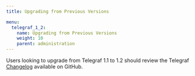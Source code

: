 ```yaml
---
title: Upgrading from Previous Versions

menu:
  telegraf_1_2:
    name: Upgrading from Previous Versions
    weight: 10
    parent: administration
---
```


Users looking to upgrade from Telegraf 1.1 to 1.2 should review the
Telegraf
[Changelog](https://github.com/influxdata/telegraf/blob/master/CHANGELOG.md)
available on GitHub.
